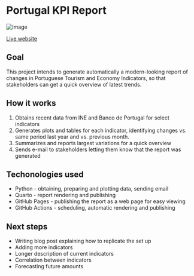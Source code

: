 # Portugal KPI Report

![image](https://github.com/rafabelokurows/portugal-kpi-watcher/assets/55976107/c3028920-a0d0-482c-be7f-a025d0b5e85d)

[Live website](https://rafabelokurows.github.io/portugal-kpi-watcher/)

## Goal
This project intends to generate automatically a modern-looking report of changes in Portuguese Tourism and Economy Indicators, so that stakeholders can get a quick overview of latest trends.

## How it works
1. Obtains recent data from INE and Banco de Portugal for select indicators
2. Generates plots and tables for each indicator, identifying changes vs. same period last year and vs. previous month.
3. Summarizes and reports largest variations for a quick overview
4. Sends e-mail to stakeholders letting them know that the report was generated

## Techonologies used
* Python - obtaining, preparing and plotting data, sending email
* Quarto - report rendering and publishing
* GitHub Pages - publishing the report as a web page for easy viewing
* GitHub Actions - scheduling, automatic rendering and publishing

## Next steps
* Writing blog post explaining how to replicate the set up
* Adding more indicators
* Longer description of current indicators
* Correlation between indicators
* Forecasting future amounts
